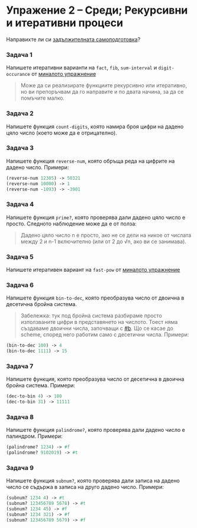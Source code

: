 # Упражение 2 – Среди; Рекурсивни и итеративни процеси

Направихте ли си [задължителната самоподготовка](https://learn.fmi.uni-sofia.bg/mod/page/view.php?id=128567)?

### Задача 1
Напишете итеративни варианти на `fact`, `fib`, `sum-interval` и `digit-occurance` от [миналото упражнение](../01--introduction-to-scheme--recursion/solutions.rkt)

> Може да си реализирате функциите рекурсивно или итеративно, но ви препоръчвам да го направите и по двата начина, за да се помъчите малко.

### Задача 2
Напишете функция `count-digits`, която намира броя цифри на дадено цяло число (което може да е отрицателно).

### Задача 3
Напишете функция `reverse-num`, която обръща реда на цифрите на дадено число. Примери:
```scheme
(reverse-num 12305) -> 50321
(reverse-num 10000) -> 1
(reverse-num -1093) -> -3901
```

### Задача 4
Напишете функция `prime?`, която проверява дали дадено цяло число е просто. Следното наблюдение може да е от полза:

> Дадено цяло число n е просто, ако не се дели на никое от числата между 2 и n-1 включително (или от 2 до √n, ако ви се занимава).

### Задача 5
Напишете итеративен вариант на `fast-pow` от [миналото упражнение](../01--introduction-to-scheme--recursion/solutions.rkt#L78)

### Задача 6
Напишете функция `bin-to-dec`, която преобразува число от двоична в десетична бройна система.
> Забележка: тук под бройна система разбираме просто използваните цифри в представянето на числото. Тоест няма създаваме двоични числа, започващи с [#b](http://people.csail.mit.edu/jaffer/r5rs/Syntax-of-numerical-constants.html). Що се касае до scheme, според него работим само с десетични числа.
Примери:
```scheme
(bin-to-dec 100) -> 4
(bin-to-dec 1111) -> 15
```

### Задача 7
Напишете функция, която преобразува число от десетична в двоична бройна система. Примери:
```scheme
(dec-to-bin 4) -> 100
(dec-to-bin 31) -> 11111
```

### Задача 8
Напишете функция `palindrome?`, която проверява дали дадено число е палиндром. Примери:
```scheme
(palindrome? 1234) -> #f
(palindrome? 9102019) -> #t
```

### Задача 9
Напишете функция `subnum?`, която проверява дали записа на дадено число се съдържа в записа на друго дадено число. Примери:
```scheme
(subnum? 1234 4) -> #t
(subnum? 123456789 5678) -> #t
(subnum? 1234 45) -> #f
(subnum? 1234 321) -> #f
(subnum? 123456789 5679) -> #f
```
